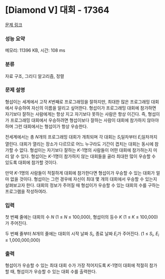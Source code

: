 # [Diamond V] 대회 - 17364 

[문제 링크](https://www.acmicpc.net/problem/17364) 

### 성능 요약

메모리: 11396 KB, 시간: 108 ms

### 분류

자료 구조, 그리디 알고리즘, 정렬

### 문제 설명

<p>형섭이는 세계에서 고작 <em>K</em>번째로 프로그래밍을 잘하지만, 최대한 많은 프로그래밍 대회에서 우승하여 자신의 이름을 알리고 싶어한다. 형섭이가 프로그래밍 대회에 참가하면 자기보다 잘하는 사람에게는 항상 지고 자기보다 못하는 사람은 항상 이긴다. 즉, 형섭이가 프로그래밍 대회에서 우승하려면 형섭이보다 잘하는 사람이 대회에 참가하지 않아야 하며 그런 대회에서는 형섭이가 항상 우승한다.</p>

<p>전세계에서는 총 <em>N</em>개의 프로그래밍 대회가 개최되며 각 대회는 <em>S<sub>i</sub></em>일차부터 <em>E<sub>i</sub></em>일차까지 열린다. 대회가 열리는 장소가 다르므로 어느 누구라도 기간이 겹치는 대회는 동시에 참가할 수 없다. 형섭이는 자기보다 잘하는 <em>K</em>-1명의 사람들이 어떤 대회에 참가하는지 미리 알 수 있다. 형섭이는 <em>K</em>-1명이 참가하지 않는 대회들을 골라 최대한 많이 우승할 수 있도록 대회에 참가할 것이다.</p>

<p>만약 <em>K</em>-1명의 사람들이 적절하게 대회에 참가한다면 형섭이가 우승할 수 있는 대회가 얼마 없을 것이다. 형섭이는 그런 경우에 자신이 최대 몇 개의 대회에서 우승할 수 있는지 살펴보고자 한다. 대회의 정보가 주어질 때 형섭이가 우승할 수 있는 대회의 수를 구하는 프로그램을 작성하여라.</p>

### 입력 

 <p>첫 번째 줄에는 대회의 수 <em>N</em> (1 ≤ <em>N</em> ≤ 100,000), 형섭이의 등수 <em>K</em> (1 ≤ <em>K</em> ≤ 100,000)가 주어진다.</p>

<p>두 번째 줄부터 <em>N</em>개의 줄에는 대회의 시작 날짜 <em>S<sub>i</sub></em>, 종료 날짜 <em>E<sub>i</sub></em>가 주어진다. (1 ≤ <em>S<sub>i</sub></em>, <em>E<sub>i</sub></em> ≤ 1,000,000,000)</p>

### 출력 

 <p>형섭이가 우승할 수 있는 최대 대회 수가 가장 적어지도록 <em>K</em>-1명이 대회에 적절히 참가할 때, 형섭이가 우승할 수 있는 대회 수를 출력한다.</p>

